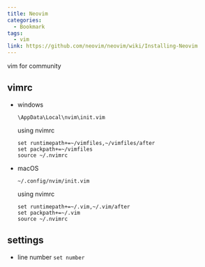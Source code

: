 ```yaml
---
title: Neovim
categories:
  - Bookmark
tags:
  - vim
link: https://github.com/neovim/neovim/wiki/Installing-Neovim
---
```


vim for community

vimrc
---

- windows

  `\AppData\Local\nvim\init.vim`

  using nvimrc

  ```text
  set runtimepath+=~/vimfiles,~/vimfiles/after
  set packpath+=~/vimfiles
  source ~/.nvimrc
  ```

- macOS

  `~/.config/nvim/init.vim`

  using nvimrc

  ```text
  set runtimepath+=~/.vim,~/.vim/after
  set packpath+=~/.vim
  source ~/.nvimrc
  ```
  
settings
---

- line number `set number`